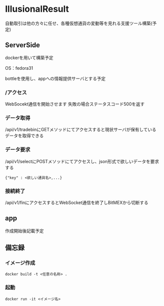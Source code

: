 # IllusionalResult

自動取引は他の方々に任せ、各種仮想通貨の変動等を見れる支援ツール構築(予定)

## ServerSide
dockerを用いて構築予定

OS：fedora31

bottleを使用し、appへの情報提供サーバとする予定

### 

### /アクセス
WebSocekt通信を開始させます
失敗の場合ステータスコード500を返す

### データ取得
/api/v1/tradebinにGETメソッドにてアクセスすると現状サーバが保有しているデータを取得できる

### データ要求
/api/v1/selectにPOSTメソッドにてアクセスし、json形式で欲しいデータを要求する
```
{"key" : <欲しい通貨名>,...}
```

### 接続終了
/api/v1/finにアクセスするとWebSocket通信を終了しBitMEXから切断する

## app

作成開始後記載予定

## 備忘録

### イメージ作成
```
docker build -t <任意の名称> .
```

### 起動
```
docker run -it <イメージ名>
```
